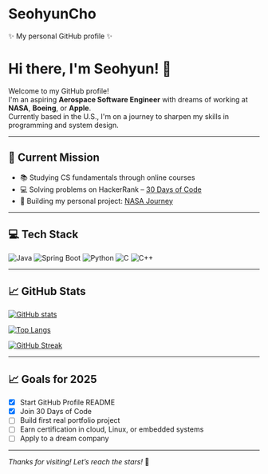 # SeohyunCho
✨ My personal GitHub profile ✨

# Hi there, I'm Seohyun! 🚀

Welcome to my GitHub profile!  
I'm an aspiring **Aerospace Software Engineer** with dreams of working at **NASA**, **Boeing**, or **Apple**.  
Currently based in the U.S., I'm on a journey to sharpen my skills in programming and system design.

---

## 🌟 Current Mission

- 📚 Studying CS fundamentals through online courses
- 💻 Solving problems on HackerRank – [30 Days of Code](https://github.com/ShyunCho/nasa-journey/tree/main/30-days-of-code)
- 🚀 Building my personal project: [NASA Journey](https://github.com/ShyunCho/nasa-journey)

---

## 💻 Tech Stack

![Java](https://img.shields.io/badge/Java-%23ED8B00.svg?style=flat&logo=openjdk&logoColor=white)
![Spring Boot](https://img.shields.io/badge/Spring_Boot-6DB33F?style=flat&logo=spring-boot&logoColor=white)
![Python](https://img.shields.io/badge/Python-3776AB.svg?style=flat&logo=python&logoColor=white)
![C](https://img.shields.io/badge/-C-black?logo=c&logoColor=white)
![C++](https://img.shields.io/badge/-C++-black?logo=c%2B%2B&logoColor=white)



---

## 📈 GitHub Stats

[![GitHub stats](https://github-readme-stats.vercel.app/api?username=ShyunCho&show_icons=true&hide_title=true&count_private=true&theme=radical)](https://github.com/ShyunCho)

[![Top Langs](https://github-readme-stats.vercel.app/api/top-langs/?username=ShyunCho&layout=compact&theme=radical)](https://github.com/ShyunCho)

[![GitHub Streak](https://github-readme-streak-stats.herokuapp.com/?user=ShyunCho&theme=radical)](https://github.com/ShyunCho)


---

## 📈 Goals for 2025

- [x] Start GitHub Profile README  
- [x] Join 30 Days of Code  
- [ ] Build first real portfolio project  
- [ ] Earn certification in cloud, Linux, or embedded systems  
- [ ] Apply to a dream company

---

_Thanks for visiting! Let’s reach the stars!_ 🌌  
